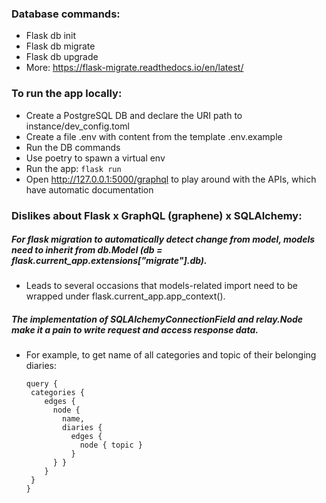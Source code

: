 ### Database commands:
- Flask db init
- Flask db migrate
- Flask db upgrade
- More: https://flask-migrate.readthedocs.io/en/latest/

### To run the app locally:
- Create a PostgreSQL DB and declare the URI path to instance/dev_config.toml
- Create a file .env with content from the template .env.example
- Run the DB commands
- Use poetry to spawn a virtual env
- Run the app: `flask run`
- Open http://127.0.0.1:5000/graphql to play around with the APIs, which have automatic documentation


### Dislikes about Flask x GraphQL (graphene) x SQLAlchemy:
##### For flask migration to automatically detect change from model, models need to inherit from db.Model (db = flask.current_app.extensions["migrate"].db).
- Leads to several occasions that models-related import need to be wrapped under 
flask.current_app.app_context().

##### The implementation of SQLAlchemyConnectionField and relay.Node make it a pain to write request and access response data.
- For example, to get name of all categories and topic of their belonging diaries:
    ```
    query {
     categories {
        edges {
          node {
            name,
            diaries {
              edges {
                node { topic }
              }
          } }
        }
     }
    }
    ```
